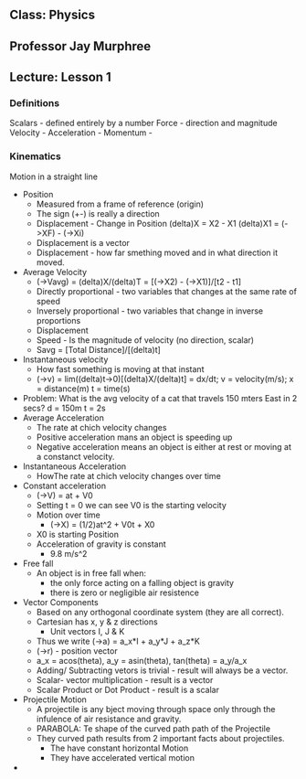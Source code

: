 ## Class: Physics
## Professor Jay Murphree
## Lecture: Lesson 1

### Definitions
Scalars - defined entirely by a number
Force - direction and magnitude
Velocity - 
Acceleration - 
Momentum - 

### Kinematics
Motion in a straight line
-   Position
    -   Measured from a frame of reference (origin)
    -   The sign (+-) is really a direction
    -   Displacement - Change in Position
        (delta)X = X2 - X1
        (delta)X1 = (->XF) - (->Xi)
    -   Displacement is a vector
    -   Displacement - how far smething moved and in what direction it moved.
-   Average Velocity
    -   (->Vavg) = (delta)X/(delta)T = [(->X2) - (->X1)]/[t2 - t1]
    -   Directly proportional - two variables that changes at the same rate of speed
    -   Inversely proportional - two variables that change in inverse proportions
    -   Displacement
    -   Speed - Is the magnitude of velocity (no direction, scalar)
    -   Savg = [Total Distance]/[(delta)t]
-   Instantaneous velocity
    -   How fast something is moving at that instant
    -   (->v) = lim((delta)t->0)[(delta)X/(delta)t] = dx/dt; v = velocity(m/s); x = distance(m) t = time(s)
-   Problem: What is the avg velocity of a cat that travels 150 mters East in 2 secs?
d = 150m
t = 2s
-   Average Acceleration
    -   The rate at chich velocity changes
    -   Positive acceleration mans an object is speeding up 
    -   Negative acceleration means an object is either at rest or moving at a constanct velocity.
-   Instantaneous Acceleration 
    -   HowThe rate at chich velocity changes over time
-   Constant acceleration
    -   (->V) = at + V0
    -   Setting t = 0 we can see V0 is the starting velocity
    -   Motion over time
        -   (->X) = (1/2)at^2 + V0t + X0
    -   X0 is starting Position
    -   Acceleration of gravity is constant
        -   9.8 m/s^2
-   Free fall
    -   An object is in free fall when:
        -   the only force acting on a falling object is gravity
        -   there is zero or negligible air resistence
-   Vector Components
    -   Based on any orthogonal coordinate system (they are all correct).
    -   Cartesian has x, y & z directions
        -   Unit vectors I, J & K
    -   Thus we write (->a) = a_x\*I + a_y\*J + a_z\*K
    -   (->r) - position vector
    -   a_x = acos(theta), a_y = asin(theta), tan(theta) = a_y/a_x
    -   Adding/ Subtracting vetors is trivial - result will always be a vector.
    -   Scalar- vector multiplication - result is a vector
    -   Scalar Product or Dot Product - result is a scalar
-   Projectile Motion
    -   A projectile is any bject moving through space only through the infulence of air resistance and gravity.
    -   PARABOLA: Te shape of the curved path path of the Projectile
    -   They curved path results from 2 important facts about projectiles.
        -   The have constant horizontal Motion
        -   They have accelerated vertical motion
-   